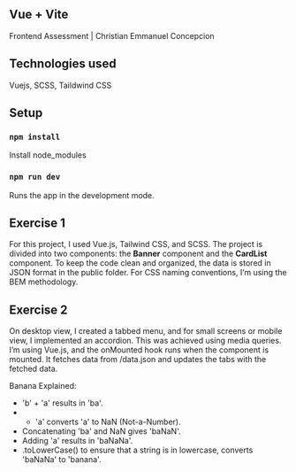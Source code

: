 ## Vue + Vite

Frontend Assessment | Christian Emmanuel Concepcion

## Technologies used

Vuejs, SCSS, Taildwind CSS

## Setup

### `npm install`

Install node_modules

### `npm run dev`

Runs the app in the development mode.

## Exercise 1

For this project, I used Vue.js, Tailwind CSS, and SCSS. The project is divided into two components: the **Banner** component and the **CardList** component. To keep the code clean and organized, the data is stored in JSON format in the public folder. For CSS naming conventions, I’m using the BEM methodology.

## Exercise 2

On desktop view, I created a tabbed menu, and for small screens or mobile view, I implemented an accordion. This was achieved using media queries. I’m using Vue.js, and the onMounted hook runs when the component is mounted. It fetches data from /data.json and updates the tabs with the fetched data.

Banana Explained:
* 'b' + 'a' results in 'ba'.
* + 'a' converts 'a' to NaN (Not-a-Number).
* Concatenating 'ba' and NaN gives 'baNaN'.
* Adding 'a' results in 'baNaNa'.
* .toLowerCase() to ensure that a string is in lowercase, converts 'baNaNa' to 'banana'.
